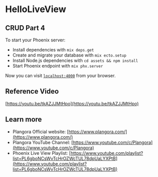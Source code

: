 # HelloLiveView
## CRUD Part 4

To start your Phoenix server:

  * Install dependencies with `mix deps.get`
  * Create and migrate your database with `mix ecto.setup`
  * Install Node.js dependencies with `cd assets && npm install`
  * Start Phoenix endpoint with `mix phx.server`

Now you can visit [`localhost:4000`](http://localhost:4000) from your browser.

## Reference Video
[https://youtu.be/tkAZJJMtHpo](https://youtu.be/tkAZJJMtHpo)


## Learn more

  * Plangora Official website: [https://www.plangora.com/](https://www.plangora.com/)
  * Plangora YouTube Channel: [https://www.youtube.com/c/Plangora](https://www.youtube.com/c/Plangora)
  * Phoenix Live View Playlist: [https://www.youtube.com/playlist?list=PL6gboNCsWvTcHrOZWcTUL78dpUaLYXPtB](https://www.youtube.com/playlist?list=PL6gboNCsWvTcHrOZWcTUL78dpUaLYXPtB)